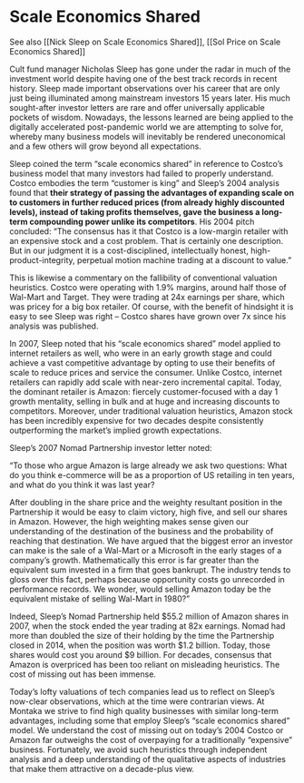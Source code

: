 # Scale Economics Shared

See also [[Nick Sleep on Scale Economics Shared]], [[Sol Price on Scale Economics Shared]]

Cult fund manager Nicholas Sleep has gone under the radar in much of the investment world despite having one of the best track records in recent history. Sleep made important observations over his career that are only just being illuminated among mainstream investors 15 years later. His much sought-after investor letters are rare and offer universally applicable pockets of wisdom. Nowadays, the lessons learned are being applied to the digitally accelerated post-pandemic world we are attempting to solve for, whereby many business models will inevitably be rendered uneconomical and a few others will grow beyond all expectations.

Sleep coined the term “scale economics shared” in reference to Costco’s business model that many investors had failed to properly understand. Costco embodies the term “customer is king” and Sleep’s 2004 analysis found that **their strategy of passing the advantages of expanding scale on to customers in further reduced prices (from already highly discounted levels), instead of taking profits themselves, gave the business a long-term compounding power unlike its competitors**. His 2004 pitch concluded: “The consensus has it that Costco is a low-margin retailer with an expensive stock and a cost problem. That is certainly one description. But in our judgment it is a cost-disciplined, intellectually honest, high-product-integrity, perpetual motion machine trading at a discount to value.”

This is likewise a commentary on the fallibility of conventional valuation heuristics. Costco were operating with 1.9% margins, around half those of Wal-Mart and Target. They were trading at 24x earnings per share, which was pricey for a big box retailer. Of course, with the benefit of hindsight it is easy to see Sleep was right – Costco shares have grown over 7x since his analysis was published.

In 2007, Sleep noted that his “scale economics shared” model applied to internet retailers as well, who were in an early growth stage and could achieve a vast competitive advantage by opting to use their benefits of scale to reduce prices and service the consumer. Unlike Costco, internet retailers can rapidly add scale with near-zero incremental capital. Today, the dominant retailer is Amazon: fiercely customer-focused with a day 1 growth mentality, selling in bulk and at huge and increasing discounts to competitors. Moreover, under traditional valuation heuristics, Amazon stock has been incredibly expensive for two decades despite consistently outperforming the market’s implied growth expectations.

Sleep’s 2007 Nomad Partnership investor letter noted:

“To those who argue Amazon is large already we ask two questions: What do you think e-commerce will be as a proportion of US retailing in ten years, and what do you think it was last year?

After doubling in the share price and the weighty resultant position in the Partnership it would be easy to claim victory, high five, and sell our shares in Amazon. However, the high weighting makes sense given our understanding of the destination of the business and the probability of reaching that destination. We have argued that the biggest error an investor can make is the sale of a Wal-Mart or a Microsoft in the early stages of a company’s growth. Mathematically this error is far greater than the equivalent sum invested in a firm that goes bankrupt. The industry tends to gloss over this fact, perhaps because opportunity costs go unrecorded in performance records. We wonder, would selling Amazon today be the equivalent mistake of selling Wal-Mart in 1980?”

Indeed, Sleep’s Nomad Partnership held $55.2 million of Amazon shares in 2007, when the stock ended the year trading at 82x earnings. Nomad had more than doubled the size of their holding by the time the Partnership closed in 2014, when the position was worth $1.2 billion. Today, those shares would cost you around $9 billion. For decades, consensus that Amazon is overpriced has been too reliant on misleading heuristics. The cost of missing out has been immense.

Today’s lofty valuations of tech companies lead us to reflect on Sleep’s now-clear observations, which at the time were contrarian views. At Montaka we strive to find high quality businesses with similar long-term advantages, including some that employ Sleep’s “scale economics shared” model. We understand the cost of missing out on today’s 2004 Costco or Amazon far outweighs the cost of overpaying for a traditionally “expensive” business. Fortunately, we avoid such heuristics through independent analysis and a deep understanding of the qualitative aspects of industries that make them attractive on a decade-plus view.